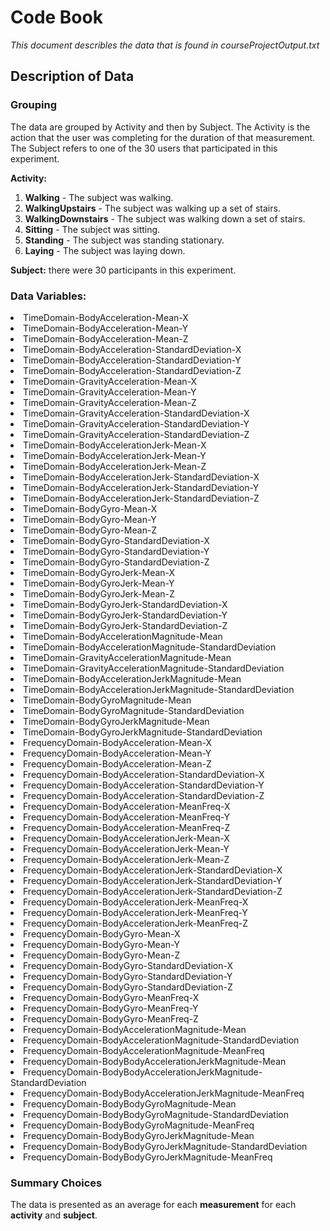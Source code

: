 <h1>Code Book</h1>
<i>This document describles the data that is found in </li>courseProjectOutput.txt</li></i>

<h2>Description of Data</h2>
<h3>Grouping</h3>
The data are grouped by </li>Activity</li> and then by </li>Subject</li>. The Activity is the action that the user was completing for the duration of that measurement. The Subject refers to one of the 30 users that participated in this experiment. 

<b>Activity:</b>
<ol>
	<li><b>Walking</b> - The subject was walking.</li>
	<li><b>WalkingUpstairs</b> - The subject was walking up a set of stairs.</li>
	<li><b>WalkingDownstairs</b> - The subject was walking down a set of stairs.</li>
	<li><b>Sitting</b> - The subject was sitting.</li>
	<li><b>Standing</b> - The subject was standing stationary.</li>
	<li><b>Laying</b> - The subject was laying down.</li>
</ol>

<b>Subject:</b> there were 30 participants in this experiment. 

<h3>Data Variables:</h3>
<li>TimeDomain-BodyAcceleration-Mean-X</li> 
<li>TimeDomain-BodyAcceleration-Mean-Y</li> 
<li>TimeDomain-BodyAcceleration-Mean-Z</li> 
<li>TimeDomain-BodyAcceleration-StandardDeviation-X</li> 
<li>TimeDomain-BodyAcceleration-StandardDeviation-Y</li> 
<li>TimeDomain-BodyAcceleration-StandardDeviation-Z</li> 
<li>TimeDomain-GravityAcceleration-Mean-X</li> 
<li>TimeDomain-GravityAcceleration-Mean-Y</li> 
<li>TimeDomain-GravityAcceleration-Mean-Z</li> 
<li>TimeDomain-GravityAcceleration-StandardDeviation-X</li> 
<li>TimeDomain-GravityAcceleration-StandardDeviation-Y</li> 
<li>TimeDomain-GravityAcceleration-StandardDeviation-Z</li> 
<li>TimeDomain-BodyAccelerationJerk-Mean-X</li> 
<li>TimeDomain-BodyAccelerationJerk-Mean-Y</li> 
<li>TimeDomain-BodyAccelerationJerk-Mean-Z</li> 
<li>TimeDomain-BodyAccelerationJerk-StandardDeviation-X</li> 
<li>TimeDomain-BodyAccelerationJerk-StandardDeviation-Y</li> 
<li>TimeDomain-BodyAccelerationJerk-StandardDeviation-Z</li> 
<li>TimeDomain-BodyGyro-Mean-X</li> 
<li>TimeDomain-BodyGyro-Mean-Y</li> 
<li>TimeDomain-BodyGyro-Mean-Z</li> 
<li>TimeDomain-BodyGyro-StandardDeviation-X</li> 
<li>TimeDomain-BodyGyro-StandardDeviation-Y</li> 
<li>TimeDomain-BodyGyro-StandardDeviation-Z</li> 
<li>TimeDomain-BodyGyroJerk-Mean-X</li> 
<li>TimeDomain-BodyGyroJerk-Mean-Y</li> 
<li>TimeDomain-BodyGyroJerk-Mean-Z</li> 
<li>TimeDomain-BodyGyroJerk-StandardDeviation-X</li> 
<li>TimeDomain-BodyGyroJerk-StandardDeviation-Y</li> 
<li>TimeDomain-BodyGyroJerk-StandardDeviation-Z</li> 
<li>TimeDomain-BodyAccelerationMagnitude-Mean</li> 
<li>TimeDomain-BodyAccelerationMagnitude-StandardDeviation</li> 
<li>TimeDomain-GravityAccelerationMagnitude-Mean</li> 
<li>TimeDomain-GravityAccelerationMagnitude-StandardDeviation</li> 
<li>TimeDomain-BodyAccelerationJerkMagnitude-Mean</li> 
<li>TimeDomain-BodyAccelerationJerkMagnitude-StandardDeviation</li> 
<li>TimeDomain-BodyGyroMagnitude-Mean</li> 
<li>TimeDomain-BodyGyroMagnitude-StandardDeviation</li> 
<li>TimeDomain-BodyGyroJerkMagnitude-Mean</li> 
<li>TimeDomain-BodyGyroJerkMagnitude-StandardDeviation</li> 
<li>FrequencyDomain-BodyAcceleration-Mean-X</li> 
<li>FrequencyDomain-BodyAcceleration-Mean-Y</li> 
<li>FrequencyDomain-BodyAcceleration-Mean-Z</li> 
<li>FrequencyDomain-BodyAcceleration-StandardDeviation-X</li> 
<li>FrequencyDomain-BodyAcceleration-StandardDeviation-Y</li> 
<li>FrequencyDomain-BodyAcceleration-StandardDeviation-Z</li> 
<li>FrequencyDomain-BodyAcceleration-MeanFreq-X</li> 
<li>FrequencyDomain-BodyAcceleration-MeanFreq-Y</li> 
<li>FrequencyDomain-BodyAcceleration-MeanFreq-Z</li> 
<li>FrequencyDomain-BodyAccelerationJerk-Mean-X</li> 
<li>FrequencyDomain-BodyAccelerationJerk-Mean-Y</li> 
<li>FrequencyDomain-BodyAccelerationJerk-Mean-Z</li> 
<li>FrequencyDomain-BodyAccelerationJerk-StandardDeviation-X</li>
<li>FrequencyDomain-BodyAccelerationJerk-StandardDeviation-Y</li>
<li>FrequencyDomain-BodyAccelerationJerk-StandardDeviation-Z</li> 
<li>FrequencyDomain-BodyAccelerationJerk-MeanFreq-X</li> 
<li>FrequencyDomain-BodyAccelerationJerk-MeanFreq-Y</li> 
<li>FrequencyDomain-BodyAccelerationJerk-MeanFreq-Z</li> 
<li>FrequencyDomain-BodyGyro-Mean-X</li> 
<li>FrequencyDomain-BodyGyro-Mean-Y</li> 
<li>FrequencyDomain-BodyGyro-Mean-Z</li> 
<li>FrequencyDomain-BodyGyro-StandardDeviation-X</li> 
<li>FrequencyDomain-BodyGyro-StandardDeviation-Y</li> 
<li>FrequencyDomain-BodyGyro-StandardDeviation-Z</li> 
<li>FrequencyDomain-BodyGyro-MeanFreq-X</li> 
<li>FrequencyDomain-BodyGyro-MeanFreq-Y</li> 
<li>FrequencyDomain-BodyGyro-MeanFreq-Z</li> 
<li>FrequencyDomain-BodyAccelerationMagnitude-Mean</li> 
<li>FrequencyDomain-BodyAccelerationMagnitude-StandardDeviation</li> 
<li>FrequencyDomain-BodyAccelerationMagnitude-MeanFreq</li> 
<li>FrequencyDomain-BodyBodyAccelerationJerkMagnitude-Mean</li> 
<li>FrequencyDomain-BodyBodyAccelerationJerkMagnitude-StandardDeviation</li> 
<li>FrequencyDomain-BodyBodyAccelerationJerkMagnitude-MeanFreq</li> 
<li>FrequencyDomain-BodyBodyGyroMagnitude-Mean</li> 
<li>FrequencyDomain-BodyBodyGyroMagnitude-StandardDeviation</li> 
<li>FrequencyDomain-BodyBodyGyroMagnitude-MeanFreq</li> 
<li>FrequencyDomain-BodyBodyGyroJerkMagnitude-Mean</li> 
<li>FrequencyDomain-BodyBodyGyroJerkMagnitude-StandardDeviation</li> 
<li>FrequencyDomain-BodyBodyGyroJerkMagnitude-MeanFreq</li>

<h3>Summary Choices</h3>
The data is presented as an average for each <b>measurement</b> for each <b>activity</b> and <b>subject</b>.